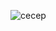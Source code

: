 ![cecep](https://user-images.githubusercontent.com/110522755/194439054-7d5f04d7-899f-4ad4-ac5d-de02211e1ca6.gif)
